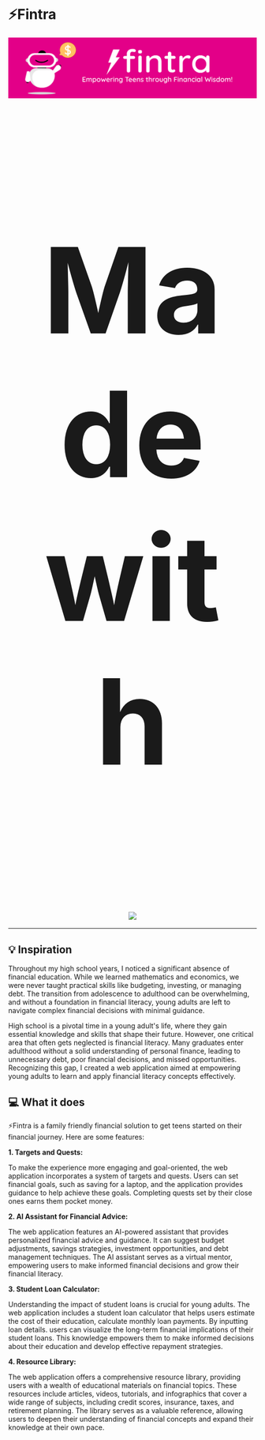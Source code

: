 # ⚡️Fintra

![Logo](https://github.com/snagalak/fintra/blob/31639dc83ce6ab2a17fc6af2d3076a29bf5ef691/github.png)
<p align="center" style="font-size:240px;">
<b>Made with</b>
</p>
<p align="center">
  <img src="https://skillicons.dev/icons?i=html,azure,js,figma,react,vscode">
</p>

- - - 

## 💡 Inspiration
Throughout my high school years, I noticed a significant absence of financial education. While we learned mathematics and economics, we were never taught practical skills like budgeting, investing, or managing debt. The transition from adolescence to adulthood can be overwhelming, and without a foundation in financial literacy, young adults are left to navigate complex financial decisions with minimal guidance.

High school is a pivotal time in a young adult's life, where they gain essential knowledge and skills that shape their future. However, one critical area that often gets neglected is financial literacy. Many graduates enter adulthood without a solid understanding of personal finance, leading to unnecessary debt, poor financial decisions, and missed opportunities. Recognizing this gap, I created a web application aimed at empowering young adults to learn and apply financial literacy concepts effectively.

## 💻 What it does
⚡️Fintra is a family friendly financial solution to get teens started on their financial journey. Here are some features:

**1. Targets and Quests:**

To make the experience more engaging and goal-oriented, the web application incorporates a system of targets and quests. Users can set financial goals, such as saving for a laptop, and the application provides guidance to help achieve these goals. Completing quests set by their close ones earns them pocket money.

**2. AI Assistant for Financial Advice:**

The web application features an AI-powered assistant that provides personalized financial advice and guidance. It can suggest budget adjustments, savings strategies, investment opportunities, and debt management techniques. The AI assistant serves as a virtual mentor, empowering users to make informed financial decisions and grow their financial literacy.

**3. Student Loan Calculator:**

Understanding the impact of student loans is crucial for young adults. The web application includes a student loan calculator that helps users estimate the cost of their education, calculate monthly loan payments. By inputting loan details. users can visualize the long-term financial implications of their student loans. This knowledge empowers them to make informed decisions about their education and develop effective repayment strategies.

**4. Resource Library:**

The web application offers a comprehensive resource library, providing users with a wealth of educational materials on financial topics. These resources include articles, videos, tutorials, and infographics that cover a wide range of subjects, including credit scores, insurance, taxes, and retirement planning. The library serves as a valuable reference, allowing users to deepen their understanding of financial concepts and expand their knowledge at their own pace.



